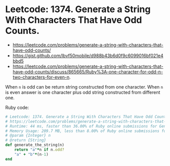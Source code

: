 # Leetcode: 1374. Generate a String With Characters That Have Odd Counts.

- https://leetcode.com/problems/generate-a-string-with-characters-that-have-odd-counts/
- https://gist.github.com/lbvf50mobile/d988b43b6d0f9c6099016bf021e4bbd5
- https://leetcode.com/problems/generate-a-string-with-characters-that-have-odd-counts/discuss/865665/Ruby%3A-one-character-for-odd-n-two-characters-for-even-n.

When `n` is odd can be return string constructed from one character. When `n` is even answer is one character plus odd string constructed from different one.


Ruby code:
```Ruby
# Leetcode: 1374. Generate a String With Characters That Have Odd Counts.
# https://leetcode.com/problems/generate-a-string-with-characters-that-have-odd-counts/
# Runtime: 44 ms, faster than 36.00% of Ruby online submissions for Generate a String With Characters That Have Odd Counts.
# Memory Usage: 209.7 MB, less than 8.00% of Ruby online submissions for Generate a String With Characters That Have Odd Counts
# @param {Integer} n
# @return {String}
def generate_the_string(n)
    return "a"*n if n.odd?
    "a" + "b"*(n-1)
end
```
